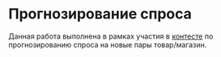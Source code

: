 # Прогнозирование спроса
Данная работа выполнена в рамках участия в [контесте]([https://www.kaggle.com/t/d6212c14bc11462d996f0643bdfef68f](https://www.kaggle.com/t/d6212c14bc11462d996f0643bdfef68f)) по прогнозированию спроса на новые пары товар/магазин.